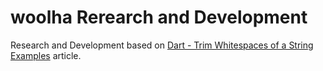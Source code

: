 # woolha Rerearch and Development
Research and Development based on [Dart - Trim Whitespaces of a String Examples](https://www.woolha.com/tutorials/dart-trim-whitespaces-of-a-string-examples) article.
